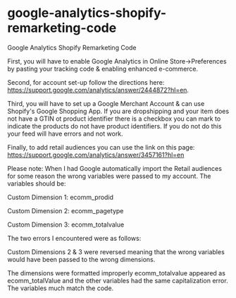 # google-analytics-shopify-remarketing-code
Google Analytics Shopify Remarketing Code

First, you will have to enable Google Analytics in Online Store->Preferences by pasting your tracking code & enabling enhanced e-commerce.

Second, for account set-up follow the directions here: https://support.google.com/analytics/answer/2444872?hl=en.

Third, you will have to set up a Google Merchant Account & can use Shopify's Google Shopping App. If you are dropshipping and your item does not have a GTIN ot product identifier there is a checkbox you can mark to indicate the products do not have product identifiers. If you do not do this your feed will have errors and not work.

Finally, to add retail audiences you can use the link on this page: https://support.google.com/analytics/answer/3457161?hl=en

Please note: When I had Google automatically import the Retail audiences for some reason the wrong variables were passed to my account. The variables should be:
  
  Custom Dimension 1: ecomm_prodid
  
  Custom Dimension 2: ecomm_pagetype
  
  Custom Dimension 3: ecomm_totalvalue
  
The two errors I encountered were as follows:

  Custom Dimensions 2 & 3 were reversed meaning that the wrong variables would have been passed to the wrong dimensions. 
  
  The dimensions were formatted improperly ecomm_totalvalue appeared as ecomm_totalValue and the other variables had the same capitalization error. The variables much match the code.
  
